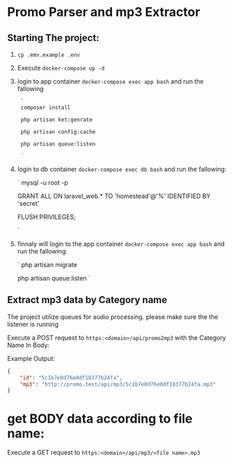 # Promo Parser and mp3 Extractor


## Starting The project:

1. `cp .emv.example .env`
2. Execute `docker-compose up -d`
4. login to app container `docker-compose exec app bash` and run the fallowing

        `
        composer install
        
        php artisan ket:genrate
        
        php artisan config:cache
        
        php artisan queue:listen
        
        `
        
5. login to db container `docker-compose exec db bash` and run the fallowing:

    `
    mysql -u root -p
       
    GRANT ALL ON laravel_web.* TO 'homestead'@'%' IDENTIFIED BY 'secret'
    
    FLUSH PRIVILEGES;  
      
    `
    
6. finnaly will login to the app container  `docker-compose exec app bash` and run the fallowing:

    `
    php artisan migrate
    
    php artisan queue:listen
    `

## Extract mp3 data by Category name

The project utilize queues for audio processing. please make sure the the listener is running

Execute a POST request to `https:<domain>/api/promo2mp3` with the Category Name In Body:

Example Output:
```json
{
    "id": "5c1b7e0d76e0df18377b24fa",
    "mp3": "http://promo.test/api/mp3/5c1b7e0d76e0df18377b24fa.mp3"
}
```
# get BODY data according to file name:

Execute a GET request to `https:<domain>/api/mp3/<file name>.mp3`

